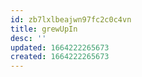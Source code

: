 ```yaml
---
id: zb7lxlbeajwn97fc2c0c4vn
title: grewUpIn
desc: ''
updated: 1664222265673
created: 1664222265673
---
```

